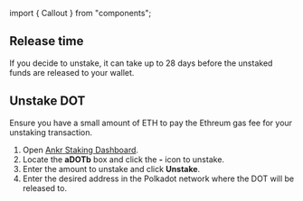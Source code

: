 import { Callout } from "components";

## Release time
If you decide to unstake, it can take up to 28 days before the unstaked funds are released to your wallet.

## Unstake DOT
<Callout type="info">
Ensure you have a small amount of ETH to pay the Ethreum gas fee for your unstaking transaction.
</Callout>

1. Open [Ankr Staking Dashboard](https://www.ankr.com/staking/dashboard/).
2. Locate the **aDOTb** box and click the **-** icon to unstake.
3. Enter the amount to unstake and click **Unstake**.
4. Enter the desired address in the Polkadot network where the DOT will be released to.


